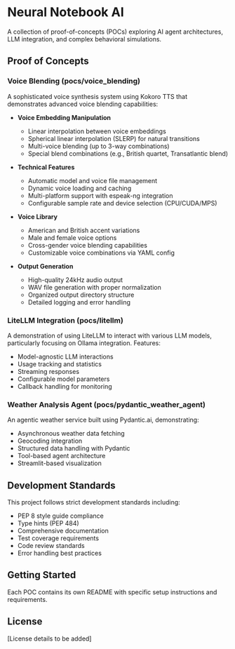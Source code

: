 # Neural Notebook AI

A collection of proof-of-concepts (POCs) exploring AI agent architectures, LLM integration, and complex behavioral simulations.

## Proof of Concepts

### Voice Blending (pocs/voice_blending)

A sophisticated voice synthesis system using Kokoro TTS that demonstrates advanced voice blending capabilities:

- **Voice Embedding Manipulation**

  - Linear interpolation between voice embeddings
  - Spherical linear interpolation (SLERP) for natural transitions
  - Multi-voice blending (up to 3-way combinations)
  - Special blend combinations (e.g., British quartet, Transatlantic blend)

- **Technical Features**

  - Automatic model and voice file management
  - Dynamic voice loading and caching
  - Multi-platform support with espeak-ng integration
  - Configurable sample rate and device selection (CPU/CUDA/MPS)

- **Voice Library**

  - American and British accent variations
  - Male and female voice options
  - Cross-gender voice blending capabilities
  - Customizable voice combinations via YAML config

- **Output Generation**
  - High-quality 24kHz audio output
  - WAV file generation with proper normalization
  - Organized output directory structure
  - Detailed logging and error handling

### LiteLLM Integration (pocs/litellm)

A demonstration of using LiteLLM to interact with various LLM models, particularly focusing on Ollama integration. Features:

- Model-agnostic LLM interactions
- Usage tracking and statistics
- Streaming responses
- Configurable model parameters
- Callback handling for monitoring

### Weather Analysis Agent (pocs/pydantic_weather_agent)

An agentic weather service built using Pydantic.ai, demonstrating:

- Asynchronous weather data fetching
- Geocoding integration
- Structured data handling with Pydantic
- Tool-based agent architecture
- Streamlit-based visualization

## Development Standards

This project follows strict development standards including:

- PEP 8 style guide compliance
- Type hints (PEP 484)
- Comprehensive documentation
- Test coverage requirements
- Code review standards
- Error handling best practices

## Getting Started

Each POC contains its own README with specific setup instructions and requirements.

## License

[License details to be added]
